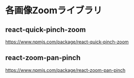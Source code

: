 # 各画像Zoomライブラリ
## react-quick-pinch-zoom
https://www.npmjs.com/package/react-quick-pinch-zoom

## react-zoom-pan-pinch
https://www.npmjs.com/package/react-zoom-pan-pinch
